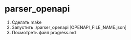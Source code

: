 # parser_openapi

1. Сделать make 
2. Запустить ./parser_openapi [OPENAPI_FILE_NAME.json]
3. Посмотреть файл progress.md